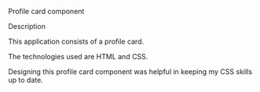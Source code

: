 Profile card component

Description

This application consists of a profile card. 

The technologies used are HTML and CSS.

Designing this profile card component was helpful in keeping my CSS skills up to date.


